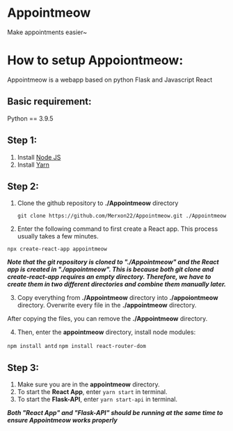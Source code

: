 # Appointmeow
 Make appointments easier~

# How to setup Appoiontmeow:
Appointmeow is a webapp based on python Flask and Javascript React

## Basic requirement:
Python == 3.9.5

## Step 1:
1. Install [Node JS](https://nodejs.org)
2. Install [Yarn](https://classic.yarnpkg.com/en/docs/install)

## Step 2:
1. Clone the github repository to **./Appointmeow** directory

   `git clone https://github.com/Merxon22/Appointmeow.git ./Appointmeow`

2. Enter the following command to first create a React app. This process usually takes a few minutes.

`npx create-react-app appointmeow`

***Note that the git repository is cloned to "./Appointmeow" and the React app is created in "./appointmeow". This is because both git clone and create-react-app requires an empty directory. Therefore, we have to create them in two different directories and combine them manually later.***

3. Copy everything from **./Appointmeow** directory into **./appoiontmeow** directory. Overwrite every file in the **./appointmeow** directory.

After copying the files, you can remove the **./Appointmeow** directory.

4. Then, enter the **appointmeow** directory, install node modules:

`npm install antd`
`npm install react-router-dom`

## Step 3:
1. Make sure you are in the **appointmeow** directory.
2. To start the **React App**, enter `yarn start` in terminal.
3. To start the **Flask-API**, enter `yarn start-api` in terminal.

***Both "React App" and "Flask-API" should be running at the same time to ensure Appointmeow works properly***
